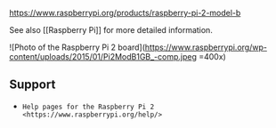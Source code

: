 https://www.raspberrypi.org/products/raspberry-pi-2-model-b

See also [[Raspberry Pi]] for more detailed information.

![Photo of the Raspberry Pi 2 board](https://www.raspberrypi.org/wp-content/uploads/2015/01/Pi2ModB1GB_-comp.jpeg =400x)

Support
-------

* `Help pages for the Raspberry Pi 2 <https://www.raspberrypi.org/help/>`
